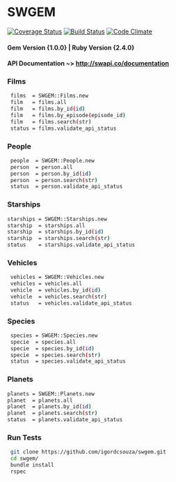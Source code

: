 # SWGEM 
[![Coverage Status](https://coveralls.io/repos/github/igordcsouza/swgem/badge.svg?branch=master)](https://coveralls.io/github/igordcsouza/swgem?branch=master) [![Build Status](https://travis-ci.org/igordcsouza/swgem.svg?branch=master)](https://travis-ci.org/igordcsouza/swgem) [![Code Climate](https://codeclimate.com/github/igordcsouza/swgem/badges/gpa.svg)](https://codeclimate.com/github/igordcsouza/swgem)

#### Gem Version {1.0.0} | Ruby Version {2.4.0}

#### API Documentation ~> http://swapi.co/documentation

### Films
```sh
 films  = SWGEM::Films.new
 film   = films.all
 film   = films.by_id(id)
 film   = films.by_episode(episode_id)
 film   = films.search(str)
 status = films.validate_api_status
```
### People
```sh
 people  = SWGEM::People.new
 person  = person.all
 person  = person.by_id(id)
 person  = person.search(str)
 status  = person.validate_api_status
```

### Starships
 ```sh
 starships = SWGEM::Starships.new
 starship  = starships.all
 starship  = starships.by_id(id)
 starship  = starships.search(str)
 status    = starships.validate_api_status
```
### Vehicles
```sh
 vehicles = SWGEM::Vehicles.new
 vehicles = vehicles.all
 vehicle  = vehicles.by_id(id)
 vehicle  = vehicles.search(str)
 status   = vehicles.validate_api_status
```

### Species
```sh
 species = SWGEM::Species.new
 specie  = species.all
 specie  = species.by_id(id)
 specie  = species.search(str)
 status  = species.validate_api_status
```
### Planets
 ```sh
 planets = SWGEM::Planets.new
 planet  = planets.all
 planet  = planets.by_id(id)
 planet  = planets.search(str)
 status  = planets.validate_api_status
```

### Run Tests
```sh
 git clone https://github.com/igordcsouza/swgem.git
 cd swgem/
 bundle install
 rspec
```

